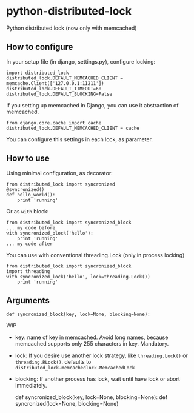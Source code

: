 python-distributed-lock
=======================

Python distributed lock (now only with memcached)

How to configure
------------------------

In your setup file (in django, settings.py), configure locking:

    import distributed_lock
    distributed_lock.DEFAULT_MEMCACHED_CLIENT = memcache.Client(['127.0.0.1:11211'])
    distributed_lock.DEFAULT_TIMEOUT=60
    distributed_lock.DEFAULT_BLOCKING=False

If you setting up memcached in Django, you can use it abstraction of memcached.

    from django.core.cache import cache
    distributed_lock.DEFAULT_MEMCACHED_CLIENT = cache

You can configure this settings in each lock, as parameter.


How to use
------------------------

Using minimal configuration, as decorator:

    from distributed_lock import syncronized
    @syncronized()
    def hello_world():
        print 'running'

Or as `with` block:

    from distributed_lock import syncronized_block
    ... my code before
    with syncronized_block('hello'):
        print 'running'
    ... my code after

You can use with conventional threading.Lock (only in process locking)

    from distributed_lock import syncronized_block
    import threading
    with syncronized_lock('hello', lock=threading.Lock())
        print 'running'

Arguments
------------------------

    def syncronized_block(key, lock=None, blocking=None):

WIP

  * key: name of key in memcached. Avoid long names, because memcached supports only 255 characters in key. Mandatory.
  * lock: If you desire use another lock strategy, like `threading.Lock()` or `threading.RLock()`. defaults to `distributed_lock.memcachedlock.MemcachedLock`
  * blocking: If another process has lock, wait until have lock or abort immediately.


    def syncronized_block(key, lock=None, blocking=None):
    def syncronized(lock=None, blocking=None)


